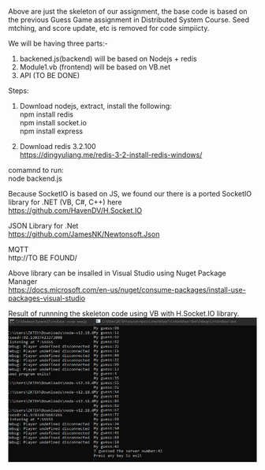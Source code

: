 Above are just the skeleton of our assignment, the base code is based on the previous Guess Game assignment in Distributed System Course. Seed mtching, and score update, etc is removed for code simpiicty.   

We will be having three parts:-  
1. backened.js(backend) will be based on Nodejs + redis   
2. Module1.vb (frontend) will be based on VB.net  
3. API (TO BE DONE)  

Steps:   

1. Download nodejs, extract, install the following:  
npm install redis   
npm install socket.io   
npm install express  

2. Download redis 3.2.100   
https://dingyuliang.me/redis-3-2-install-redis-windows/    

comamnd to run:    
node backend.js    

Because SocketIO is based on JS, we found our there is a ported SocketIO library for .NET (VB, C#, C++) here    
https://github.com/HavenDV/H.Socket.IO    

JSON Library for .Net  
https://github.com/JamesNK/Newtonsoft.Json  

MQTT  
http://TO BE FOUND/  

Above library can be insalled in Visual Studio using Nuget Package Manager    
https://docs.microsoft.com/en-us/nuget/consume-packages/install-use-packages-visual-studio    


Result of runnning the skeleton code using VB with H.Socket.IO library.  
![Skeleton](/skeleton.png)  

